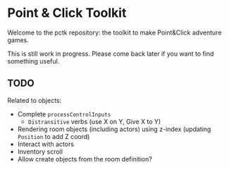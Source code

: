 # Point & Click Toolkit

Welcome to the pctk repository: the toolkit to make Point&Click adventure 
games. 

This is still work in progress. Please come back later if you want to find 
something useful.

## TODO

Related to objects:

- Complete `processControlInputs`
  - `Distransitive` verbs (use X on Y, Give X to Y)
- Rendering room objects (including actors) using z-index (updating `Position` to add Z coord)
- Interact with actors
- Inventory scroll
- Allow create objects from the room definition?
